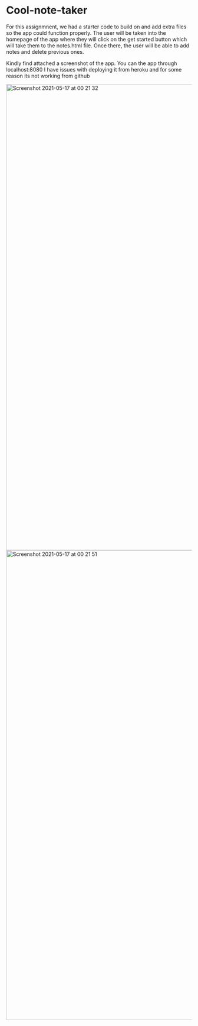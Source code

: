 # Cool-note-taker

For this assignmnent, we had a starter code to build on and add extra files so the app could function properly. The user will be taken into the homepage of the app where they will click on the get started button which will take them to the notes.html file. Once there, the user will be able to add notes and delete previous ones.

Kindly find attached a screenshot of the app. You can the app through localhost:8080
I have issues with deploying it from heroku and for some reason its not working from github

<img width="1261" alt="Screenshot 2021-05-17 at 00 21 32" src="https://user-images.githubusercontent.com/76731133/118413039-f6b75080-b6a5-11eb-95a8-48f185caf445.png">
<img width="1271" alt="Screenshot 2021-05-17 at 00 21 51" src="https://user-images.githubusercontent.com/76731133/118413043-f8811400-b6a5-11eb-8063-5c2cfb1d56e8.png">
